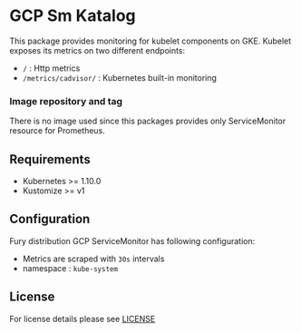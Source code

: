 # GCP Sm Katalog

This package provides monitoring for kubelet components on GKE. Kubelet exposes its metrics on two different endpoints: 
- `/` : Http metrics
- `/metrics/cadvisor/` : Kubernetes built-in monitoring 

### Image repository and tag

There is no image used since this packages provides only ServiceMonitor resource for Prometheus. 

## Requirements

- Kubernetes >= 1.10.0
- Kustomize >= v1


## Configuration

Fury distribution GCP ServiceMonitor has following configuration:

- Metrics are scraped with `30s` intervals 
- namespace : `kube-system`


## License

For license details please see [LICENSE](https://sighup.io/fury/license) 
